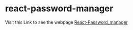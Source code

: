 # react-password-manager
Visit this Link to see the webpage
[React-Password_manager](https://react-password-manager-bef30.firebaseapp.com/main)
